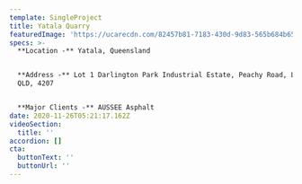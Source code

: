 ```yaml
---
template: SingleProject
title: Yatala Quarry
featuredImage: 'https://ucarecdn.com/82457b81-7183-430d-9d83-565b684b65e4/'
specs: >-
  **Location -** Yatala, Queensland


  **Address -** Lot 1 Darlington Park Industrial Estate, Peachy Road, Luscombe,
  QLD, 4207 


  **Major Clients -** AUSSEE Asphalt
date: 2020-11-26T05:21:17.162Z
videoSection:
  title: ''
accordion: []
cta:
  buttonText: ''
  buttonUrl: ''
---
```


